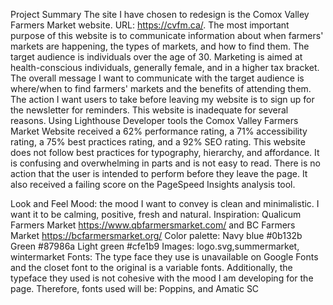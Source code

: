 Project Summary
The site I have chosen to redesign is the Comox Valley Farmers Market website. URL: https://cvfm.ca/. The most important purpose of this website is to communicate information about when farmers' markets are happening, the types of markets, and how to find them. The target audience is individuals over the age of 30. Marketing is aimed at health-conscious individuals, generally female, and in a higher tax bracket. The overall message I want to communicate with the target audience is where/when to find farmers' markets and the benefits of attending them. The action I want users to take before leaving my website is to sign up for the newsletter for reminders. This website is inadequate for several reasons. Using Lighthouse Developer tools the Comox Valley Farmers Market Website received a 62% performance rating, a 71% accessibility rating, a 75% best practices rating, and a 92% SEO rating. This website does not follow best practices for typography, hierarchy, and affordance. It is confusing and overwhelming in parts and is not easy to read. There is no action that the user is intended to perform before they leave the page. It also received a failing score on the PageSpeed Insights analysis tool.

Look and Feel
Mood: the mood I want to convey is clean and minimalistic. I want it to be calming, positive, fresh and natural.
Inspiration: Qualicum Farmers Market https://www.qbfarmersmarket.com/ and BC Farmers Market https://bcfarmersmarket.org/
Color palette: Navy blue #0b132b Green #87986a Light green #cfe1b9
Images: logo.svg,summermarket, wintermarket
Fonts: The type face they use is unavailable on Google Fonts and the closet font to the original is a variable fonts. Additionally, the typeface they used is not cohesive with the mood I am developing for the page. Therefore, fonts used will be: Poppins, and Amatic SC
